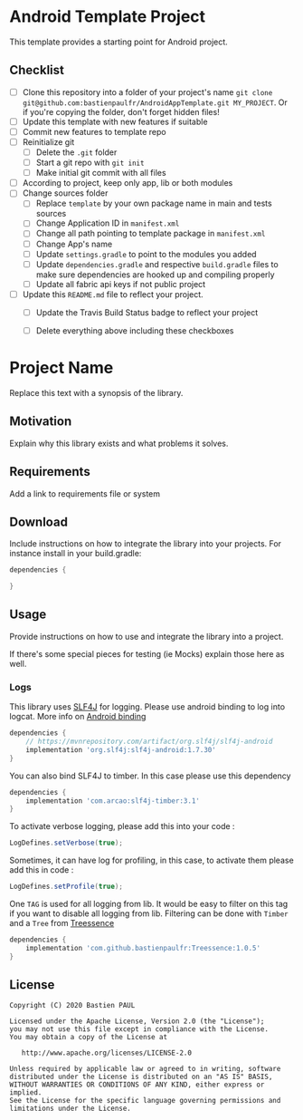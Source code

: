 Android Template Project
========================

This template provides a starting point for Android project.

 ## Checklist

 - [ ] Clone this repository into a folder of your project's name `git clone git@github.com:bastienpaulfr/AndroidAppTemplate.git MY_PROJECT`. Or if you're copying the folder, don't forget hidden files!
 - [ ] Update this template with new features if suitable
 - [ ] Commit new features to template repo
 - [ ] Reinitialize git
     - [ ] Delete the `.git` folder
     - [ ] Start a git repo with `git init`
     - [ ] Make initial git commit with all files
 - [ ] According to project, keep only app, lib or both modules
 - [ ] Change sources folder
     - [ ] Replace `template` by your own package name in main and tests sources
     - [ ] Change Application ID in `manifest.xml`
     - [ ] Change all path pointing to template package in `manifest.xml`
     - [ ] Change App's name
     - [ ] Update `settings.gradle` to point to the modules you added
     - [ ] Update `dependencies.gradle` and respective `build.gradle` files to make sure dependencies are hooked up and compiling properly
     - [ ] Update all fabric api keys if not public project
 - [ ] Update this `README.md` file to reflect your project.
     - [ ] Update the Travis Build Status badge to reflect your project
     - [ ] Delete everything above including these checkboxes


# Project Name

Replace this text with a synopsis of the library.

## Motivation

Explain why this library exists and what problems it solves.

## Requirements

Add a link to requirements file or system

## Download

Include instructions on how to integrate the library into your projects. For instance install in your build.gradle:

```groovy
dependencies {

}
```

## Usage

Provide instructions on how to use and integrate the library into a project.

If there's some special pieces for testing (ie Mocks) explain those here as well.

### Logs

This library uses [SLF4J](http://www.slf4j.org/) for logging. Please use android binding to
log into logcat. More info on [Android binding](http://www.slf4j.org/android/)

```groovy
dependencies {
    // https://mvnrepository.com/artifact/org.slf4j/slf4j-android
    implementation 'org.slf4j:slf4j-android:1.7.30'
}
```

You can also bind SLF4J to timber. In this case please use this dependency

```groovy
dependencies {
    implementation 'com.arcao:slf4j-timber:3.1'
}
```

To activate verbose logging, please add this into your code :

```java
LogDefines.setVerbose(true);
```

Sometimes, it can have log for profiling, in this case, to activate them please add
this in code :

```java
LogDefines.setProfile(true);
```

One `TAG` is used for all logging from lib. It would be easy to filter on this tag if you
want to disable all logging from lib. Filtering can be done with `Timber` and a `Tree`
from [Treessence](https://github.com/bastienpaulfr/Treessence)


```groovy
dependencies {
    implementation 'com.github.bastienpaulfr:Treessence:1.0.5'
}
```

## License

    Copyright (C) 2020 Bastien PAUL

    Licensed under the Apache License, Version 2.0 (the "License");
    you may not use this file except in compliance with the License.
    You may obtain a copy of the License at

       http://www.apache.org/licenses/LICENSE-2.0

    Unless required by applicable law or agreed to in writing, software
    distributed under the License is distributed on an "AS IS" BASIS,
    WITHOUT WARRANTIES OR CONDITIONS OF ANY KIND, either express or implied.
    See the License for the specific language governing permissions and
    limitations under the License.

